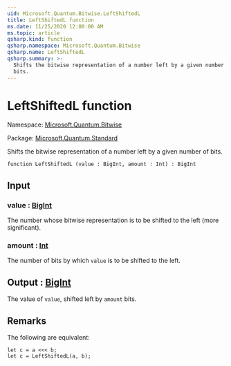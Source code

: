 ```yaml
---
uid: Microsoft.Quantum.Bitwise.LeftShiftedL
title: LeftShiftedL function
ms.date: 11/25/2020 12:00:00 AM
ms.topic: article
qsharp.kind: function
qsharp.namespace: Microsoft.Quantum.Bitwise
qsharp.name: LeftShiftedL
qsharp.summary: >-
  Shifts the bitwise representation of a number left by a given number of
  bits.
---
```


# LeftShiftedL function

Namespace: [Microsoft.Quantum.Bitwise](xref:Microsoft.Quantum.Bitwise)

Package: [Microsoft.Quantum.Standard](https://nuget.org/packages/Microsoft.Quantum.Standard)


Shifts the bitwise representation of a number left by a given number ofbits.

```qsharp
function LeftShiftedL (value : BigInt, amount : Int) : BigInt
```


## Input

### value : [BigInt](xref:microsoft.quantum.user-guide.language.types)

The number whose bitwise representation is to be shifted to the left(more significant).


### amount : [Int](xref:microsoft.quantum.user-guide.language.types)

The number of bits by which `value` is to be shifted to the left.



## Output : [BigInt](xref:microsoft.quantum.user-guide.language.types)

The value of `value`, shifted left by `amount` bits.

## Remarks

The following are equivalent:```Q#let c = a <<< b;let c = LeftShiftedL(a, b);```